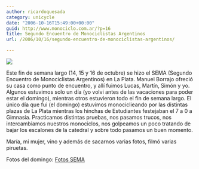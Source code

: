 ```yaml
---
author: ricardoquesada
category: unicycle
date: "2006-10-16T15:49:00+00:00"
guid: http://www.monociclo.com.ar/?p=16
title: Segundo Encuentro de Monociclistas Argentinos
url: /2006/10/16/segundo-encuentro-de-monociclistas-argentinos/

---
```

[![](http://lh3.google.com/ricardoquesada/RTLWP-UxABI/AAAAAAAAAmQ/hG9kyzYLVo0/Sema%202006%20122.jpg?imgmax=800)](https://photos.app.goo.gl/hcxvHRnaCePdrfLQ8)  

Este fin de semana largo (14, 15 y 16 de octubre) se hizo el SEMA (Segundo Encuentro de Monociclistas Argentinos) en La Plata.
Manuel Borrajo ofreció su casa como punto de encuentro, y allí fuimos Lucas, Martín, Simón y yo.
Algunos estuvimos solo un día (yo volvi antes de las vacaciones para poder estar el domingo), mientras otros estuvieron todo el fin de semana largo.
El único día que fui (el domingo) estuvimos monociclieando por las distintas plazas de La Plata mientras los hinchas de Estudiantes festejaban el 7 a 0 a Gimnasia.
Practicamos distintas pruebas, nos pasamos trucos, nos intercambiamos nuestros monociclos, nos golpeamos un poco tratando de bajar los escalones de la catedral y sobre todo pasamos un buen momento.  

María, mi mujer, vino y además de sacarnos varias fotos, filmó varias piruetas.  

Fotos del domingo: [Fotos SEMA](https://photos.app.goo.gl/hcxvHRnaCePdrfLQ8)
